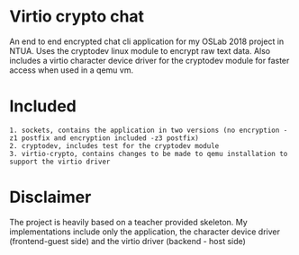 # Virtio crypto chat
An end to end encrypted chat cli application for my OSLab 2018 project in NTUA. Uses the cryptodev linux module to encrypt raw text data. Also includes a virtio character device driver for the cryptodev module for faster access when used in a qemu vm.

# Included
    1. sockets, contains the application in two versions (no encryption -z1 postfix and encryption included -z3 postfix)
    2. cryptodev, includes test for the cryptodev module
    3. virtio-crypto, contains changes to be made to qemu installation to support the virtio driver
# Disclaimer
The project is heavily based on a teacher provided skeleton. My implementations include only the application, the character device driver (frontend-guest side) and the virtio driver (backend - host side) 